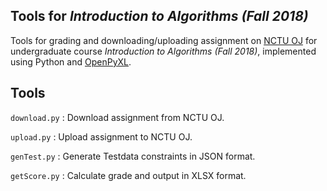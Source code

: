 ## Tools for *Introduction to Algorithms (Fall 2018)*
Tools for grading and downloading/uploading assignment on [NCTU OJ](https://oj.nctu.edu.tw/) for undergraduate course *Introduction to Algorithms (Fall 2018)*, implemented using Python and [OpenPyXL](https://pypi.org/project/openpyxl/).

## Tools

`download.py` : Download assignment from NCTU OJ.

`upload.py` : Upload assignment to NCTU OJ.

`genTest.py` : Generate Testdata constraints in JSON format.

`getScore.py` : Calculate grade and output in XLSX format.

